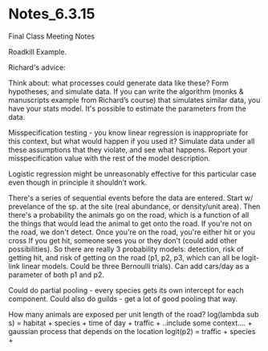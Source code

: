 # Notes_6.3.15
Final Class Meeting Notes

Roadkill Example.

Richard's advice:

Think about: what processes could generate data like these?  Form hypotheses, and simulate data.  If you can write the algorithm (monks & manuscripts example from Richard’s course) that simulates similar data, you have your stats model.  It's possible to estimate the parameters from the data.

Misspecification testing - you know linear regression is inappropriate for this context, but what would happen if you used it?  Simulate data under all these assumptions that they violate, and see what happens.  Report your misspecification value with the rest of the model description.

Logistic regression might be unreasonably effective for this particular case even though in principle it shouldn’t work.

There's a series of sequential events before the data are entered.  Start w/ prevelance of the sp. at the site (real abundance, or density/unit area).  Then there's a probability the animals go on the road, which is a function of all the things that would lead the animal to get onto the road.  If you're not on the road, we don't detect.  Once you're on the road, you're either hit or you cross  If you get hit, someone sees you or they don't (could add other possibilities).  So there are really 3 probability models: detection, risk of getting hit, and risk of getting on the road (p1, p2, p3, which can all be logit-link linear models.  Could be three Bernoulli trials).  Can add cars/day as a parameter of both p1 and p2.

Could do partial pooling - every species gets its own intercept for each component.  Could also do guilds - get a lot of good pooling that way.  

How many animals are exposed per unit length of the road?
log(lambda sub s) = habitat + species + time of day + traffic + ..include some context.... + gaussian process that depends on the location
logit(p2) = traffic + species + 






